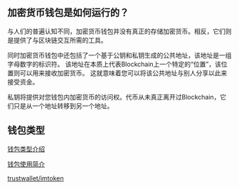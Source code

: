 ## 加密货币钱包是如何运行的？ 

与人们的普遍认知不同，加密货币钱包并没有真正的存储加密货币。相反，它们则是提供了与区块链交互所需的工具。 

同时加密货币钱包中还包括了一个基于公钥和私钥生成的公共地址，该地址是一组字母数字的标识符。 该地址在本质上代表Blockchain上一个特定的“位置”，该位置则可以用来接收加密货币。 这就意味着您可以将该公共地址与别人分享以此来接受资金。

私钥将提供对您钱包内加密货币的访问权。代币从未真正离开过Blockchain，它们只是从一个地址转移到另一个地址。

## 钱包类型

[钱包类型介绍](https://academy.binance.com/zh/articles/crypto-wallet-types-explained)

[钱包使用简介](https://medium.com/likecoin/%E5%A6%82%E4%BD%95%E6%94%B6%E8%97%8F%E5%A5%BD%E4%BD%A0%E7%9A%84%E5%8A%A0%E5%AF%86%E8%B2%A8%E5%B9%A3-daa35516cd4e)

[trustwallet/imtoken](https://medium.com/likecoin/%E5%A6%82%E4%BD%95%E6%94%B6%E8%97%8F%E5%A5%BD%E4%BD%A0%E7%9A%84%E5%8A%A0%E5%AF%86%E8%B2%A8%E5%B9%A3-daa35516cd4e)